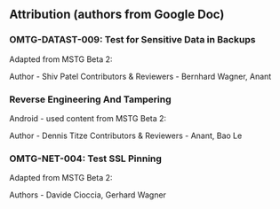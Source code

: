 ## Attribution (authors from Google Doc)

### OMTG-DATAST-009: Test for Sensitive Data in Backups

Adapted from MSTG Beta 2:

Author - Shiv Patel
Contributors & Reviewers - Bernhard Wagner, Anant


### Reverse Engineering And Tampering

Android - used content from MSTG Beta 2:

Author - Dennis Titze
Contributors & Reviewers - Anant, Bao Le


### OMTG-NET-004: Test SSL Pinning

Adapted from MSTG Beta 2:

Authors - Davide Cioccia, Gerhard Wagner

